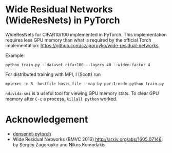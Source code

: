 # Wide Residual Networks (WideResNets) in PyTorch
WideResNets for CIFAR10/100 implemented in PyTorch. This implementation requires less GPU memory than what is required by the official Torch implementation: https://github.com/szagoruyko/wide-residual-networks.

Example:
```
python train.py --dataset cifar100 --layers 40 --widen-factor 4
```

For distributed training with MPI, I (Scott) run

```
mpiexec -n 3 -hostfile hosts_file --map-by ppr:1:node python train.py
```

`ndivida-smi` is a useful tool for viewing GPU memory stats. To clear GPU memory after `C-c` a process, `killall python` worked.

# Acknowledgement
- [densenet-pytorch](https://github.com/andreasveit/densenet-pytorch)
- Wide Residual Networks (BMVC 2016) http://arxiv.org/abs/1605.07146 by Sergey Zagoruyko and Nikos Komodakis.
